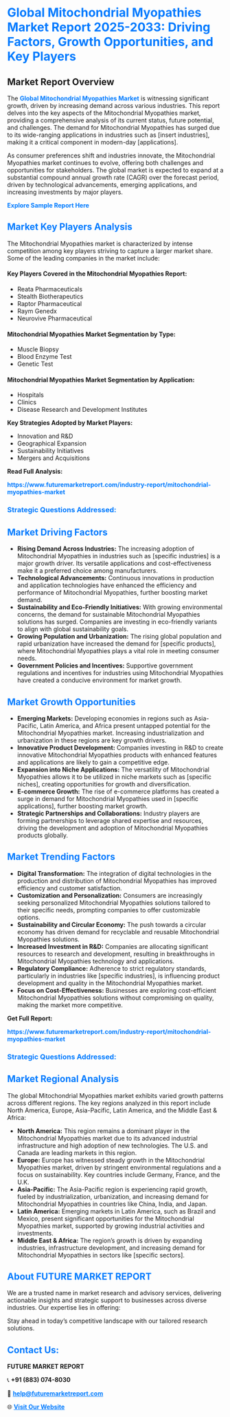 <h1 style="color: #007BFF;">Global Mitochondrial Myopathies Market Report 2025-2033: Driving Factors, Growth Opportunities, and Key Players</h1>

<section id="overview">
<h2>Market Report Overview</h2>
<p>The <a href="https://www.futuremarketreport.com/industry-report/mitochondrial-myopathies-market" style="color: #007BFF; text-decoration: none;"><strong>Global Mitochondrial Myopathies Market</strong></a> is witnessing significant growth, driven by increasing demand across various industries. This report delves into the key aspects of the Mitochondrial Myopathies market, providing a comprehensive analysis of its current status, future potential, and challenges. The demand for Mitochondrial Myopathies has surged due to its wide-ranging applications in industries such as [insert industries], making it a critical component in modern-day [applications].</p>
<p>As consumer preferences shift and industries innovate, the Mitochondrial Myopathies market continues to evolve, offering both challenges and opportunities for stakeholders. The global market is expected to expand at a substantial compound annual growth rate (CAGR) over the forecast period, driven by technological advancements, emerging applications, and increasing investments by major players.</p>
</section>

<section id="overview">
<p><a href="https://www.futuremarketreport.com/request-sample/reportId=63674" style="color: #007BFF; text-decoration: none;"><strong>Explore Sample Report Here</strong></a></p>
</section>

<section id="key-players">
<h2 style="color: #007BFF;">Market Key Players Analysis</h2>
<p>The Mitochondrial Myopathies market is characterized by intense competition among key players striving to capture a larger market share. Some of the leading companies in the market include:</p>
<h4>Key Players Covered in the Mitochondrial Myopathies Report:</h4>
<ul><li>Reata Pharmaceuticals</li><li>Stealth Biotherapeutics</li><li>Raptor Pharmaceutical</li><li>Raym Genedx</li><li>Neurovive Pharmaceutical</li></ul>
<h4>Mitochondrial Myopathies Market Segmentation by Type:</h4>
<ul><li>Muscle Biopsy</li><li>Blood Enzyme Test</li><li>Genetic Test</li></ul>

<h4>Mitochondrial Myopathies Market Segmentation by Application:</h4>
<ul><li>Hospitals</li><li>Clinics</li><li>Disease Research and Development Institutes</li></ul>
<p><strong>Key Strategies Adopted by Market Players:</strong></p>
<ul>
<li>Innovation and R&D</li>
<li>Geographical Expansion</li>
<li>Sustainability Initiatives</li>
<li>Mergers and Acquisitions</li>
</ul>
</section>

<section>
<p><strong>Read Full Analysis: </strong></p><a href="https://www.futuremarketreport.com/industry-report/mitochondrial-myopathies-market" style="color: #007BFF; text-decoration: none;"><strong>https://www.futuremarketreport.com/industry-report/mitochondrial-myopathies-market</strong></a>
<h3 style="color: #007BFF;">Strategic Questions Addressed:</h3>
</section>

<section id="driving-factors">
<h2 style="color: #007BFF;">Market Driving Factors</h2>
<ul>
<li><strong>Rising Demand Across Industries:</strong> The increasing adoption of Mitochondrial Myopathies in industries such as [specific industries] is a major growth driver. Its versatile applications and cost-effectiveness make it a preferred choice among manufacturers.</li>
<li><strong>Technological Advancements:</strong> Continuous innovations in production and application technologies have enhanced the efficiency and performance of Mitochondrial Myopathies, further boosting market demand.</li>
<li><strong>Sustainability and Eco-Friendly Initiatives:</strong> With growing environmental concerns, the demand for sustainable Mitochondrial Myopathies solutions has surged. Companies are investing in eco-friendly variants to align with global sustainability goals.</li>
<li><strong>Growing Population and Urbanization:</strong> The rising global population and rapid urbanization have increased the demand for [specific products], where Mitochondrial Myopathies plays a vital role in meeting consumer needs.</li>
<li><strong>Government Policies and Incentives:</strong> Supportive government regulations and incentives for industries using Mitochondrial Myopathies have created a conducive environment for market growth.</li>
</ul>
</section>

<section id="growth-opportunities">
<h2 style="color: #007BFF;">Market Growth Opportunities</h2>
<ul>
<li><strong>Emerging Markets:</strong> Developing economies in regions such as Asia-Pacific, Latin America, and Africa present untapped potential for the Mitochondrial Myopathies market. Increasing industrialization and urbanization in these regions are key growth drivers.</li>
<li><strong>Innovative Product Development:</strong> Companies investing in R&D to create innovative Mitochondrial Myopathies products with enhanced features and applications are likely to gain a competitive edge.</li>
<li><strong>Expansion into Niche Applications:</strong> The versatility of Mitochondrial Myopathies allows it to be utilized in niche markets such as [specific niches], creating opportunities for growth and diversification.</li>
<li><strong>E-commerce Growth:</strong> The rise of e-commerce platforms has created a surge in demand for Mitochondrial Myopathies used in [specific applications], further boosting market growth.</li>
<li><strong>Strategic Partnerships and Collaborations:</strong> Industry players are forming partnerships to leverage shared expertise and resources, driving the development and adoption of Mitochondrial Myopathies products globally.</li>
</ul>
</section>

<section id="trending-factors">
<h2 style="color: #007BFF;">Market Trending Factors</h2>
<ul>
<li><strong>Digital Transformation:</strong> The integration of digital technologies in the production and distribution of Mitochondrial Myopathies has improved efficiency and customer satisfaction.</li>
<li><strong>Customization and Personalization:</strong> Consumers are increasingly seeking personalized Mitochondrial Myopathies solutions tailored to their specific needs, prompting companies to offer customizable options.</li>
<li><strong>Sustainability and Circular Economy:</strong> The push towards a circular economy has driven demand for recyclable and reusable Mitochondrial Myopathies solutions.</li>
<li><strong>Increased Investment in R&D:</strong> Companies are allocating significant resources to research and development, resulting in breakthroughs in Mitochondrial Myopathies technology and applications.</li>
<li><strong>Regulatory Compliance:</strong> Adherence to strict regulatory standards, particularly in industries like [specific industries], is influencing product development and quality in the Mitochondrial Myopathies market.</li>
<li><strong>Focus on Cost-Effectiveness:</strong> Businesses are exploring cost-efficient Mitochondrial Myopathies solutions without compromising on quality, making the market more competitive.</li>
</ul>
</section>

<section>
<p><strong>Get Full Report: </strong></p><a href="https://www.futuremarketreport.com/industry-report/mitochondrial-myopathies-market" style="color: #007BFF; text-decoration: none;"><strong>https://www.futuremarketreport.com/industry-report/mitochondrial-myopathies-market</strong></a>
<h3 style="color: #007BFF;">Strategic Questions Addressed:</h3>
</section>


<section id="regional-analysis">
<h2 style="color: #007BFF;">Market Regional Analysis</h2>
<p>The global Mitochondrial Myopathies market exhibits varied growth patterns across different regions. The key regions analyzed in this report include North America, Europe, Asia-Pacific, Latin America, and the Middle East & Africa:</p>
<ul>
<li><strong>North America:</strong> This region remains a dominant player in the Mitochondrial Myopathies market due to its advanced industrial infrastructure and high adoption of new technologies. The U.S. and Canada are leading markets in this region.</li>
<li><strong>Europe:</strong> Europe has witnessed steady growth in the Mitochondrial Myopathies market, driven by stringent environmental regulations and a focus on sustainability. Key countries include Germany, France, and the U.K.</li>
<li><strong>Asia-Pacific:</strong> The Asia-Pacific region is experiencing rapid growth, fueled by industrialization, urbanization, and increasing demand for Mitochondrial Myopathies in countries like China, India, and Japan.</li>
<li><strong>Latin America:</strong> Emerging markets in Latin America, such as Brazil and Mexico, present significant opportunities for the Mitochondrial Myopathies market, supported by growing industrial activities and investments.</li>
<li><strong>Middle East & Africa:</strong> The region’s growth is driven by expanding industries, infrastructure development, and increasing demand for Mitochondrial Myopathies in sectors like [specific sectors].</li>
</ul>
</section>

<footer>
<h2 style="color: #007BFF;">About FUTURE MARKET REPORT</h2>
<p>We are a trusted name in market research and advisory services, delivering actionable insights and strategic support to businesses across diverse industries. Our expertise lies in offering:</p>

<p>Stay ahead in today’s competitive landscape with our tailored research solutions.</p>

<h2 style="color: #007BFF;">Contact Us:</h2>
<p><strong>FUTURE MARKET REPORT</strong></p>
<p>📞 <strong>+91 (883) 074-8030</strong></p>
<p>📧 <strong><a href="mailto:help@futuremarketreport.com" style="color: #007BFF;">help@futuremarketreport.com</a></strong></p>
<p>🌐 <strong><a href="https://www.futuremarketreport.com/" style="color: #007BFF;">Visit Our Website</a></strong></p>
</footer>